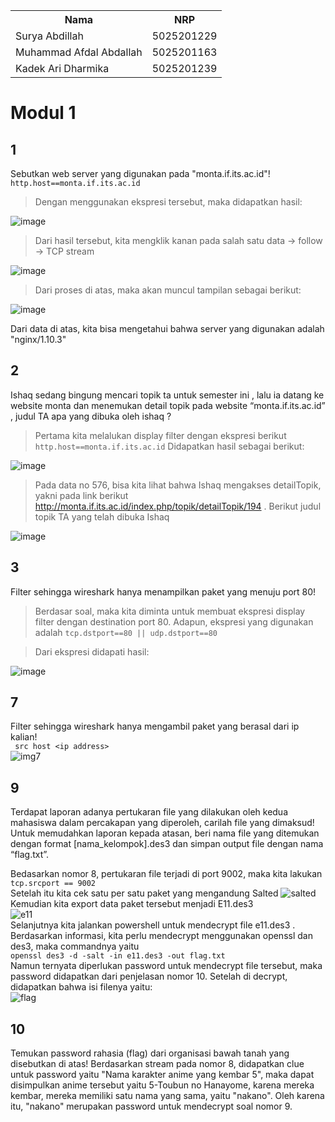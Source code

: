 
<table>
<tr>
<th>Nama</th>
<th>NRP </th>
</tr>
<tr>
<td>Surya Abdillah</td>
<td>5025201229 </td>
</tr>
<tr>
<td>Muhammad Afdal Abdallah</td>
<td>5025201163 </td>
</tr>
<tr>
<td>Kadek Ari Dharmika</td>
<td>5025201239 </td>
</tr>
</table>

# Modul 1

## 1
Sebutkan web server yang digunakan pada "monta.if.its.ac.id"!
```http.host==monta.if.its.ac.id```
> Dengan menggunakan ekspresi tersebut, maka didapatkan hasil:

![image](https://user-images.githubusercontent.com/103357229/192022850-3a94c6ee-7129-4733-9918-1867588207c1.png)

> Dari hasil tersebut, kita mengklik kanan pada salah satu data -> follow -> TCP stream

![image](https://user-images.githubusercontent.com/103357229/192023446-08f99e24-67de-43df-9f13-a8536dc1b834.png)

> Dari proses di atas, maka akan muncul tampilan sebagai berikut:

![image](https://user-images.githubusercontent.com/103357229/192023800-627a76a6-58c5-421a-a768-e9c49b5141b2.png)

Dari data di atas, kita bisa mengetahui bahwa server yang digunakan adalah "nginx/1.10.3"

## 2
Ishaq sedang bingung mencari topik ta untuk semester ini , lalu ia datang ke website monta dan menemukan detail topik pada website “monta.if.its.ac.id” , judul TA apa yang dibuka oleh ishaq ?
> Pertama kita melalukan display filter dengan ekspresi berikut <br>
```http.host==monta.if.its.ac.id```
> Didapatkan hasil sebagai berikut:

![image](https://user-images.githubusercontent.com/103357229/192024891-eaaba41b-379d-4ece-ab7f-ea1805ddc7ac.png)

> Pada data no 576, bisa kita lihat bahwa Ishaq mengakses detailTopik, yakni pada link berikut http://monta.if.its.ac.id/index.php/topik/detailTopik/194 . Berikut judul topik TA yang telah dibuka Ishaq

![image](https://user-images.githubusercontent.com/103357229/192025346-e8600944-ae20-49c0-9889-d96007bc218a.png)

## 3
Filter sehingga wireshark hanya menampilkan paket yang menuju port 80!
> Berdasar soal, maka kita diminta untuk membuat ekspresi display filter dengan destination port 80. Adapun, ekspresi yang digunakan adalah 
```tcp.dstport==80 || udp.dstport==80```

> Dari ekspresi didapati hasil:

![image](https://user-images.githubusercontent.com/103357229/192025676-c8a5e724-ee3e-495c-84a2-6c64f330fa91.png)


## 7 
Filter sehingga wireshark hanya mengambil paket yang berasal dari ip kalian! <br>
``` src host <ip address>```<br>
![img7](https://drive.google.com/uc?export=view&id=1AgOwdPaj0WR_iGVZ3NPSfr-KsvJH1M8W)

## 9
Terdapat laporan adanya pertukaran file yang dilakukan oleh kedua mahasiswa dalam percakapan yang diperoleh, carilah file yang dimaksud! Untuk memudahkan laporan kepada atasan, beri nama file yang ditemukan dengan format [nama_kelompok].des3 dan simpan output file dengan nama “flag.txt”. <br>

Bedasarkan nomor 8, pertukaran file terjadi di port 9002, maka kita lakukan <br>
```tcp.srcport == 9002```<br>
Setelah itu kita cek satu per satu paket yang mengandung Salted
![salted](https://drive.google.com/uc?export=view&id=1btaiWnhaDOrd66_2M0fmQpYZ_i5wuNS5)
<br>
Kemudian kita export data paket tersebut menjadi E11.des3 <br>
![e11](https://drive.google.com/uc?export=view&id=1Eu0pTQpJet1tdYjiuMmajnmFPYjNdImf)<br>
Selanjutnya kita jalankan powershell untuk mendecrypt file e11.des3 . Berdasarkan informasi, kita perlu mendecrypt menggunakan openssl dan des3, maka commandnya yaitu <br>
```openssl des3 -d -salt -in e11.des3 -out flag.txt```
<br>
Namun ternyata diperlukan password untuk mendecrypt file tersebut, maka password didapatkan dari penjelasan nomor 10.
Setelah di decrypt, didapatkan bahwa isi filenya yaitu:<br>
![flag](https://drive.google.com/uc?export=view&id=1gNzNWfliqVtWXs7j4A2QjpWEgHVsmdBV)


## 10 
Temukan password rahasia (flag) dari organisasi bawah tanah yang disebutkan di atas!
Berdasarkan stream pada nomor 8, didapatkan clue untuk password yaitu "Nama karakter anime yang kembar 5", maka dapat disimpulkan anime tersebut yaitu 5-Toubun no Hanayome, karena mereka kembar, mereka memiliki satu nama yang sama, yaitu "nakano". Oleh karena itu, "nakano" merupakan password untuk mendecrypt soal nomor 9.

 
